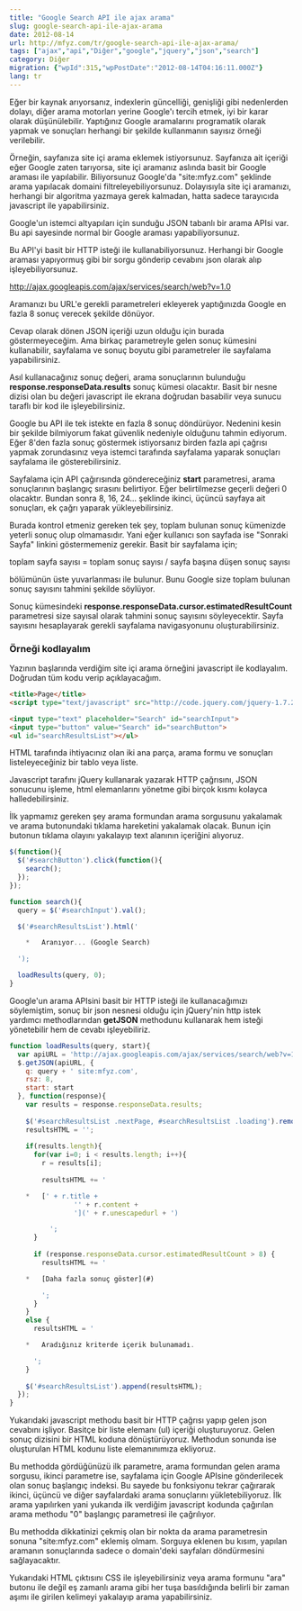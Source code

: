 ```yaml
---
title: "Google Search API ile ajax arama"
slug: google-search-api-ile-ajax-arama
date: 2012-08-14
url: http://mfyz.com/tr/google-search-api-ile-ajax-arama/
tags: ["ajax","api","Diğer","google","jquery","json","search"]
category: Diğer
migration: {"wpId":315,"wpPostDate":"2012-08-14T04:16:11.000Z"}
lang: tr
---
```


Eğer bir kaynak arıyorsanız, indexlerin güncelliği, genişliği gibi nedenlerden dolayı, diğer arama motorları yerine Google'ı tercih etmek, iyi bir karar olarak düşünülebilir. Yaptığınız Google aramalarını programatik olarak yapmak ve sonuçları herhangi bir şekilde kullanmanın sayısız örneği verilebilir.

Örneğin, sayfanıza site içi arama eklemek istiyorsunuz. Sayfanıza ait içeriği eğer Google zaten tarıyorsa, site içi aramanız aslında basit bir Google araması ile yapılabilir. Biliyorsunuz Google'da "site:mfyz.com" şeklinde arama yapılacak domaini filtreleyebiliyorsunuz. Dolayısıyla site içi aramanızı, herhangi bir algoritma yazmaya gerek kalmadan, hatta sadece tarayıcıda javascript ile yapabilirsiniz.

Google'un istemci altyapıları için sunduğu JSON tabanlı bir arama APIsi var. Bu api sayesinde normal bir Google araması yapabiliyorsunuz.

Bu API'yi basit bir HTTP isteği ile kullanabiliyorsunuz. Herhangi bir Google araması yapıyormuş gibi bir sorgu gönderip cevabını json olarak alıp işleyebiliyorsunuz.

http://ajax.googleapis.com/ajax/services/search/web?v=1.0

Aramanızı bu URL'e gerekli parametreleri ekleyerek yaptığınızda Google en fazla 8 sonuç verecek şekilde dönüyor.

Cevap olarak dönen JSON içeriği uzun olduğu için burada göstermeyeceğim. Ama birkaç parametreyle gelen sonuç kümesini kullanabilir, sayfalama ve sonuç boyutu gibi parametreler ile sayfalama yapabilirsiniz.

Asıl kullanacağınız sonuç değeri, arama sonuçlarının bulunduğu **response.responseData.results** sonuç kümesi olacaktır. Basit bir nesne dizisi olan bu değeri javascript ile ekrana doğrudan basabilir veya sunucu taraflı bir kod ile işleyebilirsiniz.

Google bu API ile tek istekte en fazla 8 sonuç döndürüyor. Nedenini kesin bir şekilde bilmiyorum fakat güvenlik nedeniyle olduğunu tahmin ediyorum. Eğer 8'den fazla sonuç göstermek istiyorsanız birden fazla api çağrısı yapmak zorundasınız veya istemci tarafında sayfalama yaparak sonuçları sayfalama ile gösterebilirsiniz.

Sayfalama için API çağırısında göndereceğiniz **start** parametresi, arama sonuçlarının başlangıç sırasını belirtiyor. Eğer belirtilmezse geçerli değeri 0 olacaktır. Bundan sonra 8, 16, 24... şeklinde ikinci, üçüncü sayfaya ait sonuçları, ek çağrı yaparak yükleyebilirsiniz.

Burada kontrol etmeniz gereken tek şey, toplam bulunan sonuç kümenizde yeterli sonuç olup olmamasıdır. Yani eğer kullanıcı son sayfada ise "Sonraki Sayfa" linkini göstermemeniz gerekir. Basit bir sayfalama için;

toplam sayfa sayısı = toplam sonuç sayısı / sayfa başına düşen sonuç sayısı

bölümünün üste yuvarlanması ile bulunur. Bunu Google size toplam bulunan sonuç sayısını tahmini şekilde söylüyor.

Sonuç kümesindeki **response.responseData.cursor.estimatedResultCount** parametresi size sayısal olarak tahmini sonuç sayısını söyleyecektir. Sayfa sayısını hesaplayarak gerekli sayfalama navigasyonunu oluşturabilirsiniz.

### Örneği kodlayalım

Yazının başlarında verdiğim site içi arama örneğini javascript ile kodlayalım. Doğrudan tüm kodu verip açıklayacağım.
```html
<title>Page</title>
<script type="text/javascript" src="http://code.jquery.com/jquery-1.7.2.min.js"></script>

<input type="text" placeholder="Search" id="searchInput">
<input type="button" value="Search" id="searchButton">
<ul id="searchResultsList"></ul>

```
HTML tarafında ihtiyacınız olan iki ana parça, arama formu ve sonuçları listeleyeceğiniz bir tablo veya liste.

Javascript tarafını jQuery kullanarak yazarak HTTP çağrısını, JSON sonucunu işleme, html elemanlarını yönetme gibi birçok kısmı kolayca halledebilirsiniz.

İlk yapmamız gereken şey arama formundan arama sorgusunu yakalamak ve arama butonundaki tıklama hareketini yakalamak olacak. Bunun için butonun tıklama olayını yakalayıp text alanının içeriğini alıyoruz.
```js
$(function(){
  $('#searchButton').click(function(){
    search();
  });
});

function search(){
  query = $('#searchInput').val();

  $('#searchResultsList').html('

 	*   Aranıyor... (Google Search)

  ');

  loadResults(query, 0);
}

```
Google'un arama APIsini basit bir HTTP isteği ile kullanacağımızı söylemiştim, sonuç bir json nesnesi olduğu için jQuery'nin http istek yardımcı methodlarından **getJSON** methodunu kullanarak hem isteği yönetebilir hem de cevabı işleyebiliriz.
```js
function loadResults(query, start){
  var apiURL = 'http://ajax.googleapis.com/ajax/services/search/web?v=1.0&callback=?';
  $.getJSON(apiURL, {
    q: query + ' site:mfyz.com',
    rsz: 8,
    start: start
  }, function(response){
    var results = response.responseData.results;
  
    $('#searchResultsList .nextPage, #searchResultsList .loading').remove();
    resultsHTML = '';
  
    if(results.length){
      for(var i=0; i < results.length; i++){
        r = results[i];
  
        resultsHTML += '

 	*   [' + r.title +
                '' + r.content +
                '](' + r.unescapedurl + ')

          ';
      }
  
      if (response.responseData.cursor.estimatedResultCount > 8) {
        resultsHTML += '

 	*   [Daha fazla sonuç göster](#)

        ';
      }
    }
    else {
      resultsHTML = '

 	*   Aradığınız kriterde içerik bulunamadı.

      ';
    }
  
    $('#searchResultsList').append(resultsHTML);
  });
}

```
Yukarıdaki javascript methodu basit bir HTTP çağrısı yapıp gelen json cevabını işliyor. Basitçe bir liste elemanı (ul) içeriği oluşturuyoruz. Gelen sonuç dizisini bir HTML koduna dönüştürüyoruz. Methodun sonunda ise oluşturulan HTML kodunu liste elemanınımıza ekliyoruz.

Bu methodda gördüğünüzü ilk parametre, arama formundan gelen arama sorgusu, ikinci parametre ise, sayfalama için Google APIsine gönderilecek olan sonuç başlangıç indeksi. Bu sayede bu fonksiyonu tekrar çağırarak ikinci, üçüncü ve diğer sayfalardaki arama sonuçlarını yükletebiliyoruz. İlk arama yapılırken yani yukarıda ilk verdiğim javascript kodunda çağırılan arama methodu "0" başlangıç parametresi ile çağrılıyor.

Bu methodda dikkatinizi çekmiş olan bir nokta da arama parametresin sonuna "site:mfyz.com" eklemiş olmam. Sorguya eklenen bu kısım, yapılan aramanın sonuçlarında sadece o domain'deki sayfaları döndürmesini sağlayacaktır.

Yukarıdaki HTML çıktısını CSS ile işleyebilirsiniz veya arama formunu "ara" butonu ile değil eş zamanlı arama gibi her tuşa basıldığında belirli bir zaman aşımı ile girilen kelimeyi yakalayıp arama yapabilirsiniz.